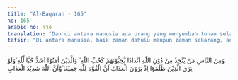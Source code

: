 ```yaml
---
title: "Al-Baqarah - 165"
no: 165
arabic_no: ١٦٥
translation: "Dan di antara manusia ada orang yang menyembah tuhan selain Allah sebagai tandingan, yang mereka cintai seperti mencintai Allah. Adapun orang-orang yang beriman sangat besar cintanya kepada Allah. Sekiranya orang-orang yang berbuat zalim itu melihat, ketika mereka melihat azab (pada hari Kiamat), bahwa kekuatan itu semuanya milik Allah dan bahwa Allah sangat berat azab-Nya (niscaya mereka menyesal)."
tafsir: "Di antara manusia, baik zaman dahulu maupun zaman sekarang, ada yang menganggap bahwa di samping Allah ada lagi sesembahan yang diagungkan dan dicintai sama dengan mengagungkan dan mencintai Allah, seperti: berhala, pemimpin-pemimpin, arwah nenek moyang dan lain-lain sebagainya.\n\nApabila mereka mendapat nikmat dan kebaikan, mereka panjatkan syukur dan pujian kepada sesembahan tersebut, dan apabila mereka ditimpa kesusahan atau malapetaka mereka meminta dan berdoa kepada Allah dengan harapan mereka akan dapat ditolong dan dilepaskan dari cengkeraman bahaya yang mereka hadapi. Tindakan seperti ini adalah tindakan orang musyrik, bukan tindakan orang mukmin.\n\nSeorang mukmin tidak akan melakukan perbuatan seperti itu karena ia percaya dan yakin dengan sepenuh hatinya bahwa yang harus disembah adalah Allah dan yang harus dicintai dan dipanjatkan doa kepadanya hanyalah Allah. Di akhirat nanti orang yang mempersekutukan Allah dengan menyembah berhala, pemimpin dan arwah itu akan kekal di neraka dan akan menyaksikan dengan mata kepala sendiri bahwa Allah sajalah yang Mahakuasa dan Dia sajalah yang berhak menyiksa dan siksa-Nya amat berat."
---
```


وَمِنَ النَّاسِ مَنْ يَّتَّخِذُ مِنْ دُوْنِ اللّٰهِ اَنْدَادًا يُّحِبُّوْنَهُمْ كَحُبِّ اللّٰهِ ۗ وَالَّذِيْنَ اٰمَنُوْٓا اَشَدُّ حُبًّا لِّلّٰهِ ۙوَلَوْ يَرَى الَّذِيْنَ ظَلَمُوْٓا اِذْ يَرَوْنَ الْعَذَابَۙ اَنَّ الْقُوَّةَ لِلّٰهِ جَمِيْعًا ۙوَّاَنَّ اللّٰهَ شَدِيْدُ الْعَذَابِ 
